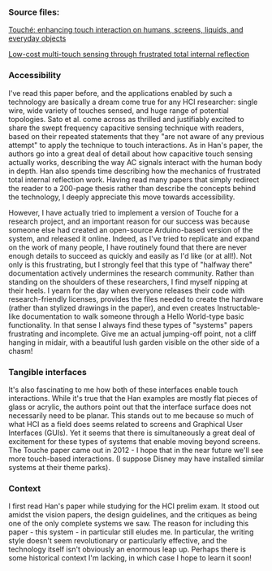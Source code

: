 ### Source files:
[Touché: enhancing touch interaction on humans, screens, liquids, and everyday objects](http://dl.acm.org/citation.cfm?doid=2207676.2207743)

[Low-cost multi-touch sensing through frustrated total internal reflection](http://dl.acm.org/citation.cfm?doid=1095034.1095054)

### Accessibility
I've read this paper before, and the applications enabled by such a technology are basically a dream come true for any HCI researcher: single wire, wide variety of touches sensed, and huge range of potential topologies. Sato et al. come across as thrilled and justifiably excited to share the swept frequency capacitive sensing technique with readers, based on their repeated statements that they "are not aware of any previous attempt" to apply the technique to touch interactions. As in Han's paper, the authors go into a great deal of detail about how capacitive touch sensing actually works, describing the way AC signals interact with the human body in depth. Han also spends time describing how the mechanics of frustrated total internal reflection work. Having read many papers that simply redirect the reader to a 200-page thesis rather than describe the concepts behind the technology, I deeply appreciate this move towards accessibility. 

However, I have actually tried to implement a version of Touche for a research project, and an important reason for our success was because someone else had created an open-source Arduino-based version of the system, and released it online. Indeed, as I've tried to replicate and expand on the work of many people, I have routinely found that there are never enough details to succeed as quickly and easily as I'd like (or at all!). Not only is this frustrating, but I strongly feel that this type of "halfway there" documentation actively undermines the research community. Rather than standing on the shoulders of these researchers, I find myself nipping at their heels. I yearn for the day when everyone releases their code with research-friendly licenses, provides the files needed to create the hardware (rather than stylized drawings in the paper), and even creates Instructable-like documentation to walk someone through a Hello World-type basic functionality. In that sense I always find these types of "systems" papers frustrating and incomplete. Give me an actual jumping-off point, not a cliff hanging in midair, with a beautiful lush garden visible on the other side of a chasm!

### Tangible interfaces
It's also fascinating to me how both of these interfaces enable touch interactions. While it's true that the Han examples are mostly flat pieces of glass or acrylic, the authors point out that the interface surface does not necessarily need to be planar. This stands out to me because so much of what HCI as a field does seems related to screens and Graphical User Interfaces (GUIs). Yet it seems that there is simultaneously a great deal of excitement for these types of systems that enable moving beyond screens. The Touche paper came out in 2012 - I hope that in the near future we'll see more touch-based interactions. (I suppose Disney may have installed similar systems at their theme parks).

### Context
I first read Han's paper while studying for the HCI prelim exam. It stood out amidst the vision papers, the design guidelines, and the critiques as being one of the only complete systems we saw. The reason for including this paper - this system - in particular still eludes me. In particular, the writing style doesn't seem revolutionary or particularly effective, and the technology itself isn't obviously an enormous leap up. Perhaps there is some historical context I'm lacking, in which case I hope to learn it soon!
